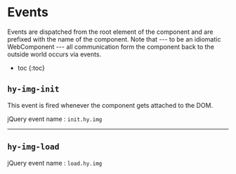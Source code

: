 # Events
Events are dispatched from the root element of the component and are prefixed with the name of the component.
Note that --- to be an idiomatic WebComponent --- all communication form the component back to the outside world occurs via events.

* toc
{:toc}

## `hy-img-init`
This event is fired whenever the component gets attached to the DOM.

jQuery event name
: `init.hy.img`

***

## `hy-img-load`

jQuery event name
: `load.hy.img`

<!-- ***

## `hy-push-state-start`
This event is fired at the beginning of every page transition, after the user clicks a link,
or presses the back button, etc...

You can use this to start custom page transition animations.
The event's `detail` field exposes a `waitUntil` function
that you can use to delay replacing the current content until the animation completes, e.g.:

```js
hyPushStateEl.addEventListener('hy-push-state-start', ({ detail }) => {
  const animPromise = new Promise((resolve) => {
    const anim = myContent.animate(...);
    anim.addEventListener('finish', resolve);
  });
  detail.waitUntil(animPromise);
});
```

PRO Tip: `waitUntil` will also accept an [`Observable`](http://reactivex.io/rxjs/class/es6/Observable.js~Observable.html),
delaying replacing the content until the observable completes.
{:.message}

jQuery event name
: `start.hy.pushstate`

***

## `hy-push-state-ready`
This event is fired when hy-push-state is ready to replace the current content with the new content, i.e.
it has received a response from the server and successfully parsed the content.

You can use this to modify the content before it gets inserted into the DOM.
The event's `detail` field exposes the new content via the `replaceEls` array,
which contains an `Element` for every id in [`replaceIds`](options.md#replaceids).

```js
hyPushStateEl.addEventListener('hy-push-state-ready', ({ detail }) => {
  detail.replaceEls.forEach(fragment =>
    Array.prototype.forEach.call(fragment.querySelectorAll('a[href]'), link => ...);
  );
});
```

jQuery event name
: `ready.hy.pushstate`

***

## `hy-push-state-after`
This event is fired immediately after hy-push-state has replaced the current content with the new content.

jQuery event name
: `after.hy.pushstate`

***

## `hy-push-state-progress`
This event is fired when fetching the new page takes longer than expected.
You can use this to show a loading spinner.

Specifically, if `waitUntil` has been called during `hy-push-state-start`,
the event will fire when the provided promise resolves, but no response from the server is available yet.
If `waitUntil` hasn't been called, the event will fire after [`duration`](options.md#duration) ms.

jQuery event name
: `progress.hy.pushstate`

***

## `hy-push-state-networkerror`
This event is fired when a network error occurs while fetching a new page form the server.
You can use this to show a custom error page,
possibly with a button to call the component's [`reload`](methods.md#reload) method.

jQuery event name
: `networkerror.hy.pushstate`

***

## `hy-push-state-error`
Event for generic errors. This event is fired when when there is an error while inserting new content into the DOM.

jQuery event name
: `error.hy.pushstate` -->
